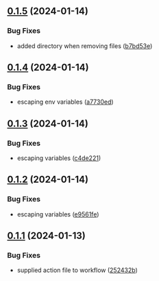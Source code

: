 ## [0.1.5](https://github.com/Energy-Control-no/fleet-flow-autoinstaller/compare/v0.1.4...v0.1.5) (2024-01-14)


### Bug Fixes

* added directory when removing files ([b7bd53e](https://github.com/Energy-Control-no/fleet-flow-autoinstaller/commit/b7bd53e349de56b2193a0f0e098ca3c27c4166a1))



## [0.1.4](https://github.com/Energy-Control-no/fleet-flow-autoinstaller/compare/v0.1.3...v0.1.4) (2024-01-14)


### Bug Fixes

* escaping env variables ([a7730ed](https://github.com/Energy-Control-no/fleet-flow-autoinstaller/commit/a7730edc3eae2c8c124bf44bc6e4c8c0b690212c))



## [0.1.3](https://github.com/Energy-Control-no/fleet-flow-autoinstaller/compare/v0.1.2...v0.1.3) (2024-01-14)


### Bug Fixes

* escaping variables ([c4de221](https://github.com/Energy-Control-no/fleet-flow-autoinstaller/commit/c4de221d4c7c805e399cc41a1184446b1421a7eb))



## [0.1.2](https://github.com/Energy-Control-no/fleet-flow-autoinstaller/compare/v0.1.1...v0.1.2) (2024-01-14)


### Bug Fixes

* escaping variables ([e9561fe](https://github.com/Energy-Control-no/fleet-flow-autoinstaller/commit/e9561feb5797de71e5ed8f9018005d609208ce08))



## [0.1.1](https://github.com/Energy-Control-no/fleet-flow-autoinstaller/compare/v0.1.0...v0.1.1) (2024-01-13)


### Bug Fixes

* supplied action file to workflow ([252432b](https://github.com/Energy-Control-no/fleet-flow-autoinstaller/commit/252432b5476ebb69b02265146038b8f05966b696))



